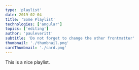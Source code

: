 ```yaml
---
type: 'playlist'
date: 2019-02-04
title: 'Some Playlist'
technologies: ['angular']
topics: ['editing']
author: 'pauleveritt'
subtitle: 'Do not forget to change the other frontmatter'
thumbnail: './thumbnail.png'
cardThumbnail: './card.png'
---
```


This is a nice playlist.
